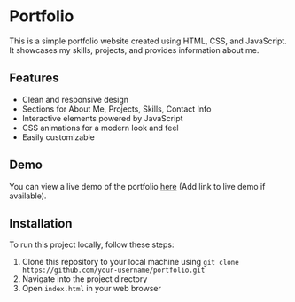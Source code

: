 # Portfolio

This is a simple portfolio website created using HTML, CSS, and JavaScript. It showcases my skills, projects, and provides information about me.

## Features

- Clean and responsive design
- Sections for About Me, Projects, Skills, Contact Info
- Interactive elements powered by JavaScript
- CSS animations for a modern look and feel
- Easily customizable

## Demo

You can view a live demo of the portfolio [here](#) (Add link to live demo if available).

## Installation

To run this project locally, follow these steps:

1. Clone this repository to your local machine using `git clone https://github.com/your-username/portfolio.git`
2. Navigate into the project directory
3. Open `index.html` in your web browser



